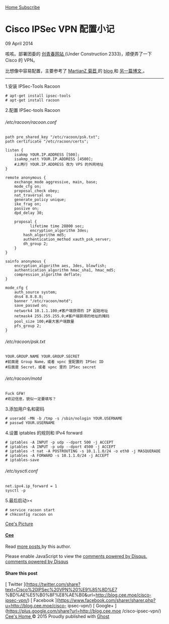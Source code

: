 [ Home ](http://blog.cee.moe) [ Subscribe ](http://blog.cee.moe/rss/)

#  Cisco IPSec VPN 配置小记

09 April 2014

咳咳。部署团委的 [ 创青春网站 ](http://www.njucqc.com) (Under Construction 2333)，顺便弄了一下
Cisco 的 VPN。

比想像中容易配置，主要参考了 [ MartianZ 菊苣 ](https://plus.google.com/+MartianZ) 的 [ blog
](http://blog.martianz.cn/article/2014-02-14-centos-cisco-ipsec) 和 [ 另一篇博文
](http://blog.wellsgz.info/?p=1964) 。

* * *

1.安装 IPSec-Tools Racoon

    
    
    # apt-get install ipsec-tools
    # apt-get install racoon
    

2.配置 IPSec-tools Racoon

######  /etc/racoon/racoon.conf

    
    
    path pre_shared_key "/etc/racoon/psk.txt";
    path certificate "/etc/racoon/certs";
    
    listen {
        isakmp YOUR.IP.ADDRESS [500];
        isakmp_natt YOUR.IP.ADDRESS [4500];
        #上两行 YOUR.IP.ADDRESS 改为 VPS 的外网地址
    }
    
    remote anonymous {
        exchange_mode aggressive, main, base;
        mode_cfg on;
        proposal_check obey;
        nat_traversal on;
        generate_policy unique;
        ike_frag on;
        passive on;
        dpd_delay 30;
    
        proposal {
               lifetime time 28800 sec;
               encryption_algorithm 3des;
            hash_algorithm md5;
            authentication_method xauth_psk_server;
            dh_group 2;
        }
    }
    
    sainfo anonymous {
        encryption_algorithm aes, 3des, blowfish;
        authentication_algorithm hmac_sha1, hmac_md5;
        compression_algorithm deflate;
    }
    
    mode_cfg {
        auth_source system;
        dns4 8.8.8.8;
        banner "/etc/racoon/motd";
        save_passwd on;
        network4 10.1.1.100;#客户端获得的 IP 起始地址
        netmask4 255.255.255.0;#客户端获得的地址的掩码
        pool_size 100;#最大客户端数量
        pfs_group 2;
    }
    

######  /etc/racoon/psk.txt

    
    
    YOUR.GROUP.NAME YOUR.GROUP.SECRET 
    #前面是 Group Name，或者 vpnc 里配置的 IPSec ID
    #后面是 Secret，或者 vpnc 里的 IPSec secret
    

######  /etc/racoon/motd

    
    
    Fuck GFW!
    #欢迎信息，貌似一定要填写？
    

3.添加用户名和密码

    
    
    # useradd -MN -b /tmp -s /sbin/nologin YOUR.USERNAME 
    # passwd YOUR.USERNAME
    

4.设置 iptables 的规则和 IPv4 forward

    
    
    # iptables -A INPUT -p udp --dport 500 -j ACCEPT
    # iptables -A INPUT -p udp --dport 4500 -j ACCEPT
    # iptables -t nat -A POSTROUTING -s 10.1.1.0/24 -o eth0 -j MASQUERADE
    # iptables -A FORWARD -s 10.1.1.0/24 -j ACCEPT
    # iptables-save
    

######  /etc/sysctl.conf

    
    
    net.ipv4.ip_forward = 1
    sysctl -p
    

5.最后启动><

    
    
    # service racoon start
    # chkconfig racoon on
    

[ Cee's Picture  ](/author/cee/)

####  [ Cee ](/author/cee/)

Read [ more posts ](/author/cee/) by this author.

Please enable JavaScript to view the [ comments powered by Disqus.
](http://disqus.com/?ref_noscript) [ comments powered by  Disqus
](http://disqus.com)

####  Share this post

[ Twitter  ](https://twitter.com/share?text=Cisco%20IPSec%20VPN%20%E9%85%8D%E7
%BD%AE%E5%B0%8F%E8%AE%B0&url=http://blog.cee.moe/cisco-ipsec-vpn/) [ Facebook
](https://www.facebook.com/sharer/sharer.php?u=http://blog.cee.moe/cisco-
ipsec-vpn/) [ Google+  ](https://plus.google.com/share?url=http://blog.cee.moe
/cisco-ipsec-vpn/) [ Cee's Home ](http://blog.cee.moe) © 2015  Proudly
published with [ Ghost ](https://ghost.org)

